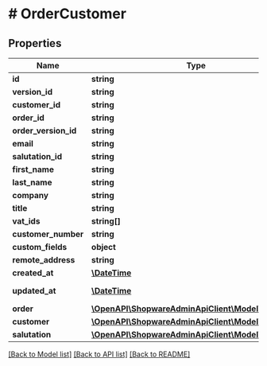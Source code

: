 # # OrderCustomer

## Properties

Name | Type | Description | Notes
------------ | ------------- | ------------- | -------------
**id** | **string** |  | [optional]
**version_id** | **string** |  | [optional]
**customer_id** | **string** |  | [optional]
**order_id** | **string** |  |
**order_version_id** | **string** |  | [optional]
**email** | **string** |  |
**salutation_id** | **string** |  | [optional]
**first_name** | **string** |  |
**last_name** | **string** |  |
**company** | **string** |  | [optional]
**title** | **string** |  | [optional]
**vat_ids** | **string[]** |  | [optional]
**customer_number** | **string** |  | [optional]
**custom_fields** | **object** |  | [optional]
**remote_address** | **string** |  | [optional]
**created_at** | [**\DateTime**](\DateTime.md) |  | [readonly]
**updated_at** | [**\DateTime**](\DateTime.md) |  | [optional] [readonly]
**order** | [**\OpenAPI\ShopwareAdminApiClient\Model\Order**](Order.md) |  | [optional]
**customer** | [**\OpenAPI\ShopwareAdminApiClient\Model\Customer**](Customer.md) |  | [optional]
**salutation** | [**\OpenAPI\ShopwareAdminApiClient\Model\Salutation**](Salutation.md) |  | [optional]

[[Back to Model list]](../../README.md#models) [[Back to API list]](../../README.md#endpoints) [[Back to README]](../../README.md)
